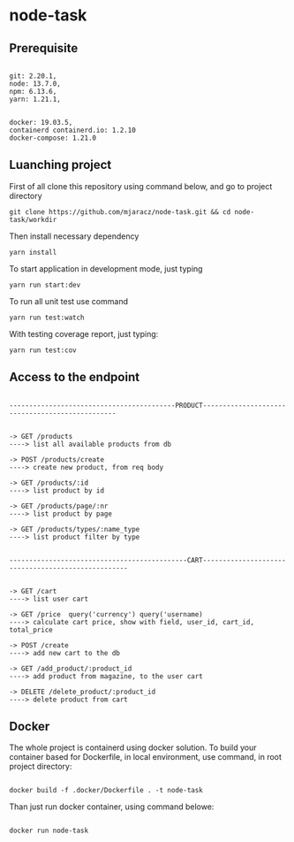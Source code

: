 # node-task

<h2>Prerequisite</h2>

```

git: 2.20.1,
node: 13.7.0,
npm: 6.13.6,
yarn: 1.21.1,


docker: 19.03.5,
containerd containerd.io: 1.2.10
docker-compose: 1.21.0

```

<h2>Luanching project</h2>

First of all clone this repository using command below, and go to project directory

```
git clone https://github.com/mjaracz/node-task.git && cd node-task/workdir

```
Then install necessary dependency

```
yarn install
```

To start application in development mode, just typing

```
yarn run start:dev
``` 

To run all unit test use command

```
yarn run test:watch 

```

With testing coverage report, just typing:

```
yarn run test:cov

```



<h2>Access to the endpoint</h2>


```

------------------------------------------PRODUCT------------------------------------------------


-> GET /products
----> list all available products from db

-> POST /products/create
----> create new product, from req body

-> GET /products/:id
----> list product by id

-> GET /products/page/:nr
----> list product by page

-> GET /products/types/:name_type
----> list product filter by type


---------------------------------------------CART---------------------------------------------------


-> GET /cart
----> list user cart 

-> GET /price  query('currency') query('username)
----> calculate cart price, show with field, user_id, cart_id, total_price 

-> POST /create 
----> add new cart to the db

-> GET /add_product/:product_id
----> add product from magazine, to the user cart

-> DELETE /delete_product/:product_id
----> delete product from cart

```

<h2>Docker</h2>

The whole project is containerd using docker solution.
To build your container based for Dockerfile, in local environment, use command, in root project directory:

```

docker build -f .docker/Dockerfile . -t node-task

```

Than just run docker container, using command belowe:

```

docker run node-task

```

 
